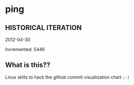 # ping

## HISTORICAL ITERATION
2012-04-30

Incremented: 5446

## What is this?? 
Linux skills to hack the github commit visualization chart `;-)`
